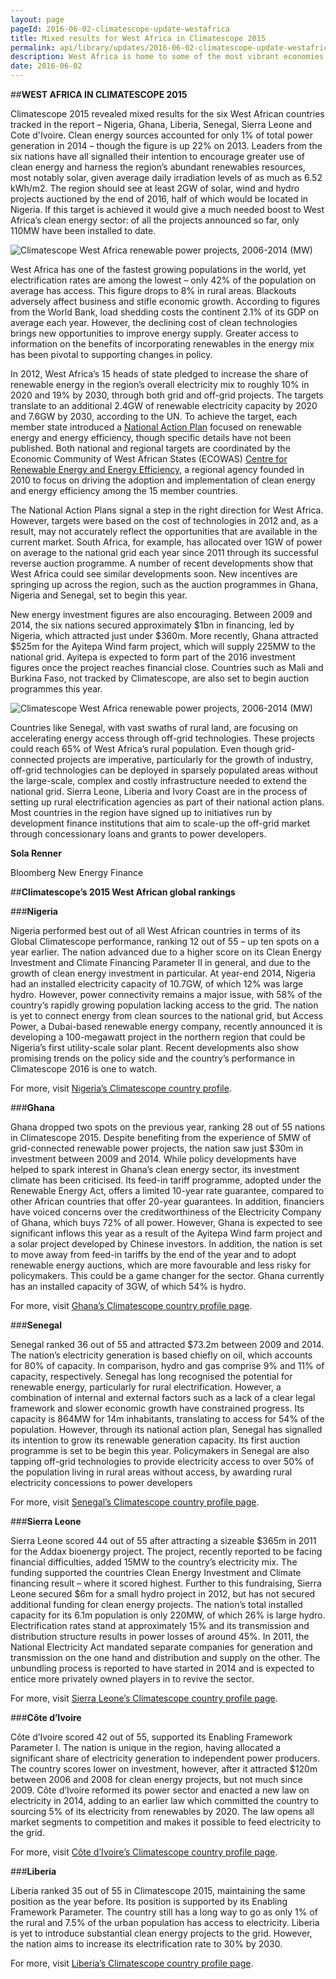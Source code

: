 ```yaml
---
layout: page
pageId: 2016-06-02-climatescope-update-westafrica
title: Mixed results for West Africa in Climatescope 2015 
permalink: api/library/updates/2016-06-02-climatescope-update-westafrica.json
description: West Africa is home to some of the most vibrant economies on the continent. But is this reflected in the clean energy sector? 
date: 2016-06-02
---
```

##<b>WEST AFRICA IN CLIMATESCOPE 2015</b>

Climatescope 2015 revealed mixed results for the six West African countries tracked in the report – Nigeria, Ghana, Liberia, Senegal, Sierra Leone and Cote d'Ivoire. Clean energy sources accounted for only 1% of total power generation in 2014 – though the figure is up 22% on 2013. Leaders from the six nations have all signalled their intention to encourage greater use of clean energy and harness the region’s abundant renewables resources, most notably solar, given average daily irradiation levels of as much as 6.52 kWh/m2. The region should see at least 2GW of solar, wind and hydro projects auctioned by the end of 2016, half of which would be located in Nigeria. If this target is achieved it would give a much needed boost to West Africa’s clean energy sector: of all the projects announced so far, only 110MW have been installed to date.

![Climatescope West Africa renewable power projects, 2006-2014 (MW)](http://global-climatescope.org/assets/images/content/updates/blog-EastAfrica-chart1-02062016.png)

West Africa has one of the fastest growing populations in the world, yet electrification rates are among the lowest – only 42% of the population on average has access. This figure drops to 8% in rural areas.  Blackouts adversely affect business and stifle economic growth. According to figures from the World Bank, load shedding costs the continent 2.1% of its GDP on average each year. However, the declining cost of clean technologies brings new opportunities to improve energy supply. Greater access to information on the benefits of incorporating renewables in the energy mix has been pivotal to supporting changes in policy. 

In 2012, West Africa’s 15 heads of state pledged to increase the share of renewable energy in the region’s overall electricity mix to roughly 10% in 2020 and 19% by 2030, through both grid and off-grid projects. The targets translate to an additional 2.4GW of renewable electricity capacity by 2020 and 7.6GW by 2030, according to the UN. To achieve the target, each member state introduced a [National Action Plan](http://www.ecreee.org/page/national-action-plans) focused on renewable energy and energy efficiency, though specific details have not been published. Both national and regional targets are coordinated by the Economic Community of West African States (ECOWAS) [Centre for Renewable Energy and Energy Efficiency](http://www.ecreee.org/), a regional agency founded in 2010 to focus on driving the adoption and implementation of clean energy and energy efficiency among the 15 member countries.

The National Action Plans signal a step in the right direction for West Africa. However, targets were based on the cost of technologies in 2012 and, as a result, may not accurately reflect the opportunities that are available in the current market. South Africa, for example, has allocated over 1GW of power on average to the national grid each year since 2011 through its successful reverse auction programme. A number of recent developments show that West Africa could see similar developments soon. New incentives are springing up across the region, such as the auction programmes in Ghana, Nigeria and Senegal, set to begin this year. 

New energy investment figures are also encouraging. Between 2009 and 2014, the six nations secured approximately $1bn in financing, led by Nigeria, which attracted just under $360m. More recently, Ghana attracted $525m for the Ayitepa Wind farm project, which will supply 225MW to the national grid.  Ayitepa is expected to form part of the 2016 investment figures once the project reaches financial close. Countries such as Mali and Burkina Faso, not tracked by Climatescope, are also set to begin auction programmes this year. 

![Climatescope West Africa renewable power projects, 2006-2014 (MW)](http://global-climatescope.org/assets/images/content/updates/blog-EastAfrica-chart2-02062016.png)

Countries like Senegal, with vast swaths of rural land, are focusing on accelerating energy access through off-grid technologies. These projects could reach 65% of West Africa’s rural population. Even though grid-connected projects are imperative, particularly for the growth of industry, off-grid technologies can be deployed in sparsely populated areas without the large-scale, complex and costly infrastructure needed to extend the national grid. Sierra Leone, Liberia and Ivory Coast are in the process of setting up rural electrification agencies as part of their national action plans. Most countries in the region have signed up to initiatives run by development finance institutions that aim to scale-up the off-grid market through concessionary loans and grants to power developers. 

**Sola Renner**

Bloomberg New Energy Finance


##<b>Climatescope’s 2015 West African global rankings</b> 

###<b>Nigeria</b>

Nigeria performed best out of all West African countries in terms of its Global Climatescope performance, ranking 12 out of 55 – up ten spots on a year earlier. The nation advanced due to a higher score on its Clean Energy Investment and Climate Financing Parameter II in general, and due to the growth of clean energy investment in particular. At year-end 2014, Nigeria had an installed electricity capacity of 10.7GW, of which 12% was large hydro. However, power connectivity remains a major issue, with 58% of the country’s rapidly growing population lacking access to the grid. The nation is yet to connect energy from clean sources to the national grid, but Access Power, a Dubai-based renewable energy company, recently announced it is developing a 100-megawatt project in the northern region that could be Nigeria’s first utility-scale solar plant. Recent developments also show promising trends on the policy side and the country’s performance in Climatescope 2016 is one to watch.

For more, visit [Nigeria’s Climatescope country profile](/en/country/nigeria).

###<b>Ghana</b>

Ghana dropped two spots on the previous year, ranking 28 out of 55 nations in Climatescope 2015. Despite benefiting from the experience of 5MW of grid-connected renewable power projects, the nation saw just $30m in investment between 2009 and 2014. While policy developments have helped to spark interest in Ghana’s clean energy sector, its investment climate has been criticised. Its feed-in tariff programme, adopted under the Renewable Energy Act, offers a limited 10-year rate guarantee, compared to other African countries that offer 20-year guarantees. In addition, financiers have voiced concerns over the creditworthiness of the Electricity Company of Ghana, which buys 72% of all power. However, Ghana is expected to see significant inflows this year as a result of the Ayitepa Wind farm project and a solar project developed by Chinese investors. In addition, the nation is set to move away from feed-in tariffs by the end of the year and to adopt renewable energy auctions, which are more favourable and less risky for policymakers. This could be a game changer for the sector. Ghana currently has an installed capacity of 3GW, of which 54% is hydro.  
 
For more, visit [Ghana’s Climatescope country profile page](/en/country/ghana).

###<b>Senegal</b>

Senegal ranked 36 out of 55 and attracted $73.2m between 2009 and 2014. The nation’s electricity generation is based chiefly on oil, which accounts for 80% of capacity.  In comparison, hydro and gas comprise 9% and 11% of capacity, respectively. Senegal has long recognised the potential for renewable energy, particularly for rural electrification. However, a combination of internal and external factors such as a lack of a clear legal framework and slower economic growth have constrained progress. Its capacity is 864MW for 14m inhabitants, translating to access for 54% of the population. However, through its national action plan, Senegal has signalled its intention to grow its renewable generation capacity. Its first auction programme is set to be begin this year. Policymakers in Senegal are also tapping off-grid technologies to provide electricity access to over 50% of the population living in rural areas without access, by awarding rural electricity concessions to power developers 

For more, visit [Senegal’s Climatescope country profile page](/en/country/senegal). 

###<b>Sierra Leone</b>

Sierra Leone scored 44 out of 55 after attracting a sizeable $365m in 2011 for the Addax bioenergy project. The project, recently reported to be facing financial difficulties, added 15MW to the country’s electricity mix. The funding supported the countries Clean Energy Investment and Climate financing result – where it scored highest. Further to this fundraising, Sierra Leone secured $6m for a small hydro project in 2012, but has not secured additional funding for clean energy projects. The nation’s total installed capacity for its 6.1m population is only 220MW, of which 26% is large hydro. Electrification rates stand at approximately 15% and its transmission and distribution structure results in power losses of around 45%. In 2011, the National Electricity Act mandated separate companies for generation and transmission on the one hand and distribution and supply on the other. The unbundling process is reported to have started in 2014 and is expected to entice more privately owned players in to revive the sector. 

For more, visit [Sierra Leone’s Climatescope country profile page](/en/country/sierra-leone).


###<b>Côte d’Ivoire</b> 

Côte d’Ivoire scored 42 out of 55, supported its Enabling Framework Parameter I. The nation is unique in the region, having allocated a significant share of electricity generation to independent power producers. The country scores lower on investment, however, after it attracted $120m between 2006 and 2008 for clean energy projects, but not much since 2009. Côte d’Ivoire reformed its power sector and enacted a new law on electricity in 2014, adding to an earlier law which committed the country to sourcing 5% of its electricity from renewables by 2020. The law opens all market segments to competition and makes it possible to feed electricity to the grid. 

For more, visit [Côte d’Ivoire’s Climatescope country profile page](/en/country/ivory-coast).

###<b>Liberia</b>

Liberia ranked 35 out of 55 in Climatescope 2015, maintaining the same position as the year before. Its position is supported by its Enabling Framework Parameter. The country still has a long way to go as only 1% of the rural and 7.5% of the urban population has access to electricity.  Liberia is yet to introduce substantial clean energy projects to the grid. However, the nation aims to increase its electrification rate to 30% by 2030. 

For more, visit [Liberia’s Climatescope country profile page](en/country/liberia).


